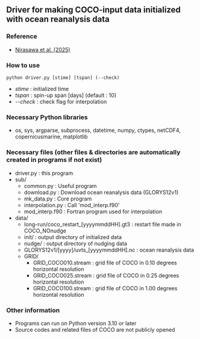 ## Driver for making COCO-input data initialized with ocean reanalysis data

### Reference
- [Nirasawa et al. (2025)](https://doi.org/10.2151/jmsj.2025-035)

### How to use
```shell
python driver.py [stime] [tspan] (--check)
```
- *stime* : initialized time
- *tspan* : spin-up span [days] (default : 10)
- *--check* : check flag for interpolation

### Necessary Python libraries
- os, sys, argparse, subprocess, datetime, numpy, ctypes, netCDF4, copernicusmarine, matplotlib

### Necessary files (other files & directories are automatically created in programs if not exist)
- driver.py : this program
- sub/
  - common.py : Useful program
  - download.py : Download ocean reanalysis data (GLORYS12v1)
  - mk_data.py : Core program
  - interpolation.py : Call 'mod_interp.f90'
  - mod_interp.f90 : Fortran program used for interpolation
- data/
  - long-run/coco_restart_[yyyymmddHH].gt3 : restart file made in COCO_NOnudge
  - init/ : output directory of initialized data
  - nudge/ : output directory of nudging data
  - GLORYS12v1/[yyyy]/uvts_[yyyymmddHH].nc : ocean reanalysis data
  - GRID/
    - GRID_COCO010.stream : grid file of COCO in 0.10 degrees horizontal resolution
    - GRID_COCO025.stream : grid file of COCO in 0.25 degrees horizontal resolution
    - GRID_COCO100.stream : grid file of COCO in 1.00 degrees horizontal resolution

### Other information
- Programs can run on Python version 3.10 or later
- Source codes and related files of COCO are not publicly opened
